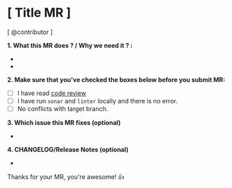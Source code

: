 # [ Title MR ]
[ @contributor ]

**1. What this MR does ? / Why we need it ? :**

-
-

**2. Make sure that you've checked the boxes below before you submit MR:**

- [ ] I have read [code review](https://docs.gitlab.com/ee/development/code_review.html)
- [ ] I have run `sonar` and `linter`  locally and there is no error.
- [ ] No conflicts with target branch.

**3. Which issue this MR fixes (optional)**

-

**4. CHANGELOG/Release Notes (optional)**

-

Thanks for your MR, you're awesome! :+1: